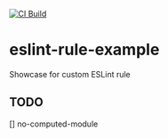 [![CI Build](https://github.com/mucsi96/eslint-rule-example/actions/workflows/build.js.yml/badge.svg?branch=main)](https://github.com/mucsi96/eslint-rule-example/actions/workflows/build.js.yml)

# eslint-rule-example
Showcase for custom ESLint rule

## TODO
[] no-computed-module
